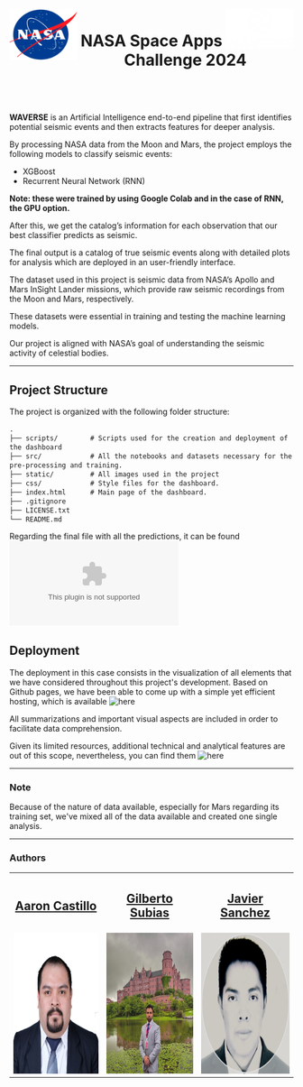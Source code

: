<img align="left" src="static/logo/nasa_logo.png" width="120 px" height="90 px"> 
<img align="right" src="static/logo/waverse_logo.png" width="120 px" height="70 px">
<h1> <p align="center">NASA Space Apps Challenge 2024</p> </h1> 

<br>
<br>

**WAVERSE** is an Artificial Intelligence end-to-end pipeline that first identifies potential seismic events and then extracts features for deeper analysis.
			
By processing NASA data from the Moon and Mars, the project employs the following models to classify seismic events:

- XGBoost 
- Recurrent Neural Network (RNN)

**Note: these were trained by using Google Colab and in the case of RNN, the GPU option.**

After this, we get the catalog’s information for each observation that our best classifier predicts as seismic.
			
The final output is a catalog of true seismic events along with detailed plots for analysis which are deployed in an user-friendly interface.

The dataset used in this project is seismic data from NASA’s Apollo and Mars InSight Lander missions, which provide raw seismic recordings from the Moon and Mars, respectively. 

These datasets were essential in training and testing the machine learning models. 

Our project is aligned with NASA’s goal of understanding the seismic activity of celestial bodies.

----
## Project Structure

The project is organized with the following folder structure:

```
.
├── scripts/        # Scripts used for the creation and deployment of the dashboard
├── src/            # All the notebooks and datasets necessary for the pre-processing and training.
├── static/         # All images used in the project
├── css/            # Style files for the dashboard.
├── index.html      # Main page of the dashboard. 
├── .gitignore
├── LICENSE.txt
└── README.md
```

Regarding the final file with all the predictions, it can be found ![here](src/all_predictions.csv) 

## Deployment

The deployment in this case consists in the visualization of all elements that we have considered throughout this project's development. Based on Github pages, we have been able to come up with a simple yet efficient hosting, which is available ![here](https://amcm329.github.io/codeofduty_nasa_space_apps_2024/)

All summarizations and important visual aspects are included in order to facilitate data comprehension.

Given its limited resources, additional technical and analytical features are out of this scope, nevertheless, you can find them ![here](src/)

----
### **Note**
Because of the nature of data available, especially for Mars regarding its training set, we've mixed all of the data available and created one single analysis.

----
### **Authors**

<center>			
	<table>
               <tr>
                   <th><h2><a href="https://www.linkedin.com/in/amcm329/">Aaron Castillo</a></h2></th>
                   <th><h2><a href="https://www.linkedin.com/in/gilberto-s-a64757121/">Gilberto Subias</a></h2></th>
                   <th><h2><a href="https://www.linkedin.com/in/javier-amiel-irais-s%C3%A1nchez-silva-86a309167/">Javier Sanchez</a></h2></th>
               </tr>
               <tr>
	           <td> <img src="static/team/Aaron_Castillo.jpg" width="250 px" height="250 px"> </td>
                   <td> <img src="static/team/Gilberto_Subias_Garcia.jpeg" width="250 px" height="250 px"> </td>
                   <td> <img src="static/team/Javier_Sanchez.png" width="250 px" height="250 px"> </td>
               </tr>	   
        </table>			
</center>
